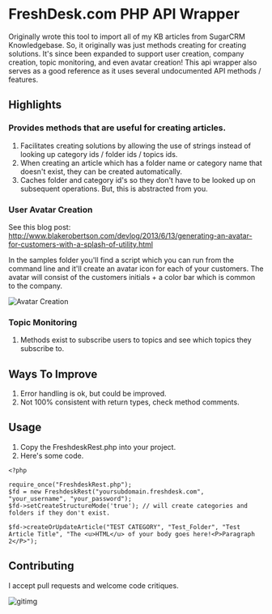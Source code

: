 # FreshDesk.com PHP API Wrapper

Originally wrote this tool to import all of my KB articles from SugarCRM Knowledgebase.
So, it originally was just methods creating for creating solutions.  It's since been expanded to support user creation, company creation, topic monitoring, and even avatar creation!
This api wrapper also serves as a good reference as it uses several undocumented API methods / features.


## Highlights

### Provides methods that are useful for creating articles.

1. Facilitates creating solutions by allowing the use of strings instead of looking up category ids / folder ids / topics ids.
2. When creating an article which has a folder name or category name that doesn't exist, they can be created automatically.
3. Caches folder and category id's so they don't have to be looked up on subsequent operations.  But, this is abstracted from you.


### User Avatar Creation
See this blog post: <http://www.blakerobertson.com/devlog/2013/6/13/generating-an-avatar-for-customers-with-a-splash-of-utility.html>

In the samples folder you'll find a script which you can run from the command line and it'll create an avatar icon for each of your customers.
The avatar will consist of the customers initials + a color bar which is common to the company.

![Avatar Creation](http://www.blakerobertson.com/storage/post-images/FD_BeforeAfter.png?__SQUARESPACE_CACHEVERSION=1371112734051)

### Topic Monitoring
1. Methods exist to subscribe users to topics and see which topics they subscribe to.


## Ways To Improve
1. Error handling is ok, but could be improved.
2. Not 100% consistent with return types, check method comments.

## Usage
1. Copy the FreshdeskRest.php into your project.
2. Here's some code.

```
<?php

require_once("FreshdeskRest.php");
$fd = new FreshdeskRest("yoursubdomain.freshdesk.com", "your_username", "your_password");
$fd->setCreateStructureMode('true'); // will create categories and folders if they don't exist.

$fd->createOrUpdateArticle("TEST CATEGORY", "Test_Folder", "Test Article Title", "The <u>HTML</u> of your body goes here!<P>Paragraph 2</P>");
```

## Contributing
I accept pull requests and welcome code critiques.

![gitimg](https://gitimg.com/blak3r/freshdesk-solutions/README/track)
